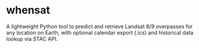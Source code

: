 # whensat
A lightweight Python tool to predict and retrieve Landsat 8/9 overpasses for any location on Earth, with optional calendar export (.ics) and historical data lookup via STAC API.
